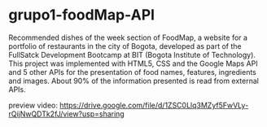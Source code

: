 # grupo1-foodMap-API

Recommended dishes of the week section of FoodMap, a website for a portfolio of restaurants in the city of Bogota, developed as part of the FullSatck Development Bootcamp at BIT (Bogota Institute of Technology). This project was implemented with HTML5, CSS and the Google Maps API and 5 other APIs for the presentation of food names, features, ingredients and images. About 90% of the information presented is read from external APIs.

preview video: https://drive.google.com/file/d/1ZSC0Llq3MZyf5FwVLy-rQijNwQDTk2fJ/view?usp=sharing
